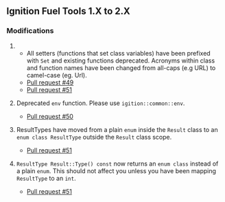 ## Ignition Fuel Tools 1.X to 2.X

### Modifications

1. * All setters (functions that set class variables) have been prefixed
   with `Set` and existing functions deprecated. Acronyms within class and
   function names have been changed from all-caps (e.g URL) to camel-case
   (eg. Url).
    * [Pull request #49](https://bitbucket.org/ignitionrobotics/ign-fuel-tools/pull-request/49)
    * [Pull request #51](https://bitbucket.org/ignitionrobotics/ign-fuel-tools/pull-request/51)

1. Deprecated `env` function. Please use `igition::common::env`.
    * [Pull request #50](https://bitbucket.org/ignitionrobotics/ign-fuel-tools/pull-request/50)

1. ResultTypes have moved from a plain `enum` inside the `Result` class to
   an `enum class ResultType` outside the `Result` class scope. 
    * [Pull request #51](https://bitbucket.org/ignitionrobotics/ign-fuel-tools/pull-requests/51/update-result-style/diff#chg-include/ignition/fuel_tools/Result.hh)

1. `ResultType Result::Type() const` now returns an `enum class`
   instead of a plain `enum`. This should not affect you unless you have
   been mapping `ResultType` to an `int`.
    * [Pull request #51](https://bitbucket.org/ignitionrobotics/ign-fuel-tools/pull-requests/51/update-result-style/diff#chg-include/ignition/fuel_tools/Result.hh)
